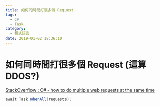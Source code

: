 ```yaml
---
title: 如何同時間打很多個 Request
tags:
  - C#
  - Task
category:
  - 程式語言
date: 2019-01-02 18:36:10
---
```

# 如何同時間打很多個 Request (這算 DDOS?) #

[StackOverflow : C# - how to do multiple web requests at the same time](https://stackoverflow.com/questions/52338042/c-sharp-how-to-do-multiple-web-requests-at-the-same-time)  

```C#
await Task.WhenAll(requests);
```
